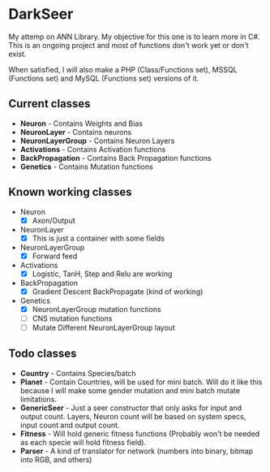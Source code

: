 # DarkSeer
My attemp on ANN Library. My objective for this one is to learn more in C#. This is an ongoing project and most of functions don't work yet or don't exist.

When satisfied, I will also make a PHP (Class/Functions set), MSSQL (Functions set) and MySQL (Functions set) versions of it.

## Current classes
  * **Neuron** - Contains Weights and Bias
  * **NeuronLayer** - Contains neurons
  * **NeuronLayerGroup** - Contains Neuron Layers
  * **Activations** - Contains Activation functions
  * **BackPropagation** - Contains Back Propagation functions
  * **Genetics** - Contains Mutation functions
## Known working classes
  * Neuron
    - [x] Axon/Output
  * NeuronLayer
    - [x] This is just a container with some fields
  * NeuronLayerGroup
    - [x] Forward feed
  * Activations
    - [x] Logistic, TanH, Step and Relu are working
  * BackPropagation
    - [x] Gradient Descent BackPropagate (kind of working)
  * Genetics
    - [x] NeuronLayerGroup mutation functions
    - [ ] CNS mutation functions
    - [ ] Mutate Different NeuronLayerGroup layout
## Todo classes
  * **Country** - Contains Species/batch
  * **Planet** - Contain Countries, will be used for mini batch. Will do it like this because I will make some gender mutation and mini batch mutate limitations.
  * **GenericSeer** - Just a seer constructor that only asks for input and output count. Layers, Neuron count will be based on system specs, input count and output count.
  * **Fitness** - Will hold generic fitness functions (Probably won't be needed as each specie will hold fitness field).
  * **Parser** - A kind of translator for network (numbers into binary, bitmap into RGB, and others)
